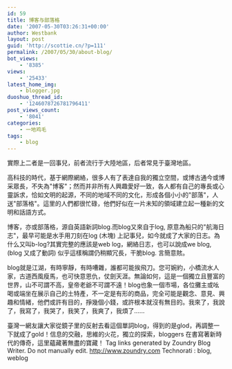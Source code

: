 ```yaml
---
id: 59
title: 博客与部落格
date: '2007-05-30T03:26:31+00:00'
author: Westbank
layout: post
guid: 'http://scottie.cn/?p=111'
permalink: /2007/05/30/about-blog/
bot_views:
    - '8385'
views:
    - '25433'
latest_home_img:
    - blogger.jpg
duoshuo_thread_id:
    - '1246078726781796411'
post_views_count:
    - '8041'
categories:
    - 一地鸡毛
tags:
    - blog
---
```


實際上二者是一回事兒，前者流行于大陸地區，后者常見于臺灣地區。

高科技的時代，基于網際網絡，很多人有了表達自我的獨立空間，或博古通今或博采眾長，不失為"博客"；然而并非所有人興趣愛好一致，各人都有自己的專長或心靈訴求，恰如文明的起源，不同的地域不同的文化，形成各個小小的"部落"，人送"部落格"。這里的人們都很忙碌，他們好似在一片未知的領域建立起一種新的文明和話語方式。

博客，亦或部落格，源自英語新詞blog.而blog又來自于log, 原意為船只的"航海日志"，最早可能是水手用刀刻在log (木塊) 上記事兒，如今就成了大家的日志。為什么又叫b-log?其實完整的應該是web log，網絡日志，也可以說成we blog, (blog 又成了動詞) 似乎這樣稱謂仍稍顯冗長，干脆blog. 言簡意賅。

blog就是江湖，有時寧靜，有時嘈雜，誰都可能挨飛刀。您可婉約，小橋流水人家，古道西風瘦馬，也可快意恩仇，仗劍天涯。無論如何，這是一個獨立且豐富的世界，山不可謂不高，皇帝老爺不可謂不遠！blog也象一個市場，各位攤主或吆喝或端坐在展示自己的土特產，不一定是有形的商品，完全可能是觀念、意見、興趣和情緒，他們或許有目的，掙幾個小錢，或許根本就沒有無目的。我來了，我說了，我寫了，我哭了，我笑了，我爽了，我煩了......

臺灣一網友讓大家從鏡子里的反射去看這個單詞blog，得到的是glod，再調整一下就成了gold！信息的交融，思維的火花，獨立的探索，bloggers 在書寫著新時代的傳奇，這里蘊藏著無盡的寶藏！
 Tag links generated by Zoundry Blog Writer. Do not manually edit. http://www.zoundry.com 
Technorati : blog, weblog